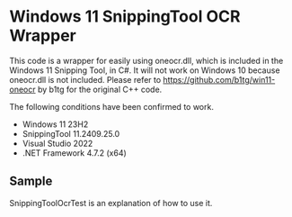 # Windows 11 SnippingTool OCR Wrapper
This code is a wrapper for easily using oneocr.dll, which is included in the Windows 11 Snipping Tool, in C#. It will not work on Windows 10 because oneocr.dll is not included.
Please refer to https://github.com/b1tg/win11-oneocr by b1tg for the original C++ code.

The following conditions have been confirmed to work.
- Windows 11 23H2
- SnippingTool 11.2409.25.0
- Visual Studio 2022
- .NET Framework 4.7.2 (x64)

## Sample
SnippingToolOcrTest is an explanation of how to use it.